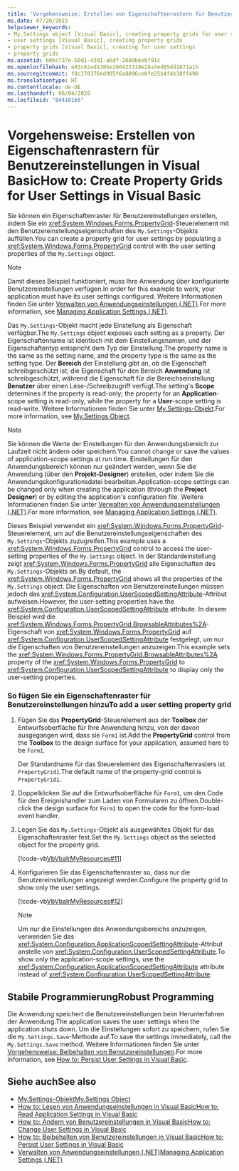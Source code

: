 ```yaml
---
title: 'Vorgehensweise: Erstellen von Eigenschaftenrastern für Benutzereinstellungen'
ms.date: 07/20/2015
helpviewer_keywords:
- My.Settings object [Visual Basic], creating property grids for user settings
- user settings [Visual Basic], creating property grids
- property grids [Visual Basic], creating for user settings
- property grids
ms.assetid: b0bc737e-50d1-43d1-a6df-268db6e6f91c
ms.openlocfilehash: e93c62ad138be260422319e28a3ed85dd1871a1b
ms.sourcegitcommit: f8c270376ed905f6a8896ce0fe25b4f4b38ff498
ms.translationtype: HT
ms.contentlocale: de-DE
ms.lasthandoff: 06/04/2020
ms.locfileid: "84410165"
---
```

# <a name="how-to-create-property-grids-for-user-settings-in-visual-basic"></a><span data-ttu-id="9ddc9-102">Vorgehensweise: Erstellen von Eigenschaftenrastern für Benutzereinstellungen in Visual Basic</span><span class="sxs-lookup"><span data-stu-id="9ddc9-102">How to: Create Property Grids for User Settings in Visual Basic</span></span>

<span data-ttu-id="9ddc9-103">Sie können ein Eigenschaftenraster für Benutzereinstellungen erstellen, indem Sie ein <xref:System.Windows.Forms.PropertyGrid>-Steuerelement mit den Benutzereinstellungseigenschaften des `My.Settings`-Objekts auffüllen.</span><span class="sxs-lookup"><span data-stu-id="9ddc9-103">You can create a property grid for user settings by populating a <xref:System.Windows.Forms.PropertyGrid> control with the user setting properties of the `My.Settings` object.</span></span>  
  
> [!NOTE]
> <span data-ttu-id="9ddc9-104">Damit dieses Beispiel funktioniert, muss Ihre Anwendung über konfigurierte Benutzereinstellungen verfügen.</span><span class="sxs-lookup"><span data-stu-id="9ddc9-104">In order for this example to work, your application must have its user settings configured.</span></span> <span data-ttu-id="9ddc9-105">Weitere Informationen finden Sie unter [Verwalten von Anwendungseinstellungen (.NET)](/visualstudio/ide/managing-application-settings-dotnet).</span><span class="sxs-lookup"><span data-stu-id="9ddc9-105">For more information, see [Managing Application Settings (.NET)](/visualstudio/ide/managing-application-settings-dotnet).</span></span>  
  
 <span data-ttu-id="9ddc9-106">Das `My.Settings`-Objekt macht jede Einstellung als Eigenschaft verfügbar.</span><span class="sxs-lookup"><span data-stu-id="9ddc9-106">The `My.Settings` object exposes each setting as a property.</span></span> <span data-ttu-id="9ddc9-107">Der Eigenschaftenname ist identisch mit dem Einstellungsnamen, und der Eigenschaftentyp entspricht dem Typ der Einstellung.</span><span class="sxs-lookup"><span data-stu-id="9ddc9-107">The property name is the same as the setting name, and the property type is the same as the setting type.</span></span> <span data-ttu-id="9ddc9-108">Der **Bereich** der Einstellung gibt an, ob die Eigenschaft schreibgeschützt ist; die Eigenschaft für den Bereich **Anwendung** ist schreibgeschützt, während die Eigenschaft für die Bereichseinstellung **Benutzer** über einen Lese-/Schreibzugriff verfügt.</span><span class="sxs-lookup"><span data-stu-id="9ddc9-108">The setting's **Scope** determines if the property is read-only; the property for an **Application**-scope setting is read-only, while the property for a **User**-scope setting is read-write.</span></span> <span data-ttu-id="9ddc9-109">Weitere Informationen finden Sie unter [My.Settings-Objekt](../../../language-reference/objects/my-settings-object.md).</span><span class="sxs-lookup"><span data-stu-id="9ddc9-109">For more information, see [My.Settings Object](../../../language-reference/objects/my-settings-object.md).</span></span>  
  
> [!NOTE]
> <span data-ttu-id="9ddc9-110">Sie können die Werte der Einstellungen für den Anwendungsbereich zur Laufzeit nicht ändern oder speichern.</span><span class="sxs-lookup"><span data-stu-id="9ddc9-110">You cannot change or save the values of application-scope settings at run time.</span></span> <span data-ttu-id="9ddc9-111">Einstellungen für den Anwendungsbereich können nur geändert werden, wenn Sie die Anwendung (über den **Projekt-Designer**) erstellen, oder indem Sie die Anwendungskonfigurationsdatei bearbeiten.</span><span class="sxs-lookup"><span data-stu-id="9ddc9-111">Application-scope settings can be changed only when creating the application (through the **Project Designer**) or by editing the application's configuration file.</span></span> <span data-ttu-id="9ddc9-112">Weitere Informationen finden Sie unter [Verwalten von Anwendungseinstellungen (.NET)](/visualstudio/ide/managing-application-settings-dotnet).</span><span class="sxs-lookup"><span data-stu-id="9ddc9-112">For more information, see [Managing Application Settings (.NET)](/visualstudio/ide/managing-application-settings-dotnet).</span></span>  
  
 <span data-ttu-id="9ddc9-113">Dieses Beispiel verwendet ein <xref:System.Windows.Forms.PropertyGrid>-Steuerelement, um auf die Benutzereinstellungseigenschaften des `My.Settings`-Objekts zuzugreifen.</span><span class="sxs-lookup"><span data-stu-id="9ddc9-113">This example uses a <xref:System.Windows.Forms.PropertyGrid> control to access the user-setting properties of the `My.Settings` object.</span></span> <span data-ttu-id="9ddc9-114">In der Standardeinstellung zeigt <xref:System.Windows.Forms.PropertyGrid> alle Eigenschaften des `My.Settings`-Objekts an.</span><span class="sxs-lookup"><span data-stu-id="9ddc9-114">By default, the <xref:System.Windows.Forms.PropertyGrid> shows all the properties of the `My.Settings` object.</span></span> <span data-ttu-id="9ddc9-115">Die Eigenschaften von Benutzereinstellungen müssen jedoch das <xref:System.Configuration.UserScopedSettingAttribute>-Attribut aufweisen.</span><span class="sxs-lookup"><span data-stu-id="9ddc9-115">However, the user-setting properties have the <xref:System.Configuration.UserScopedSettingAttribute> attribute.</span></span> <span data-ttu-id="9ddc9-116">In diesem Beispiel wird die <xref:System.Windows.Forms.PropertyGrid.BrowsableAttributes%2A>-Eigenschaft von <xref:System.Windows.Forms.PropertyGrid> auf <xref:System.Configuration.UserScopedSettingAttribute> festgelegt, um nur die Eigenschaften von Benutzereinstellungen anzuzeigen.</span><span class="sxs-lookup"><span data-stu-id="9ddc9-116">This example sets the <xref:System.Windows.Forms.PropertyGrid.BrowsableAttributes%2A> property of the <xref:System.Windows.Forms.PropertyGrid> to <xref:System.Configuration.UserScopedSettingAttribute> to display only the user-setting properties.</span></span>  
  
### <a name="to-add-a-user-setting-property-grid"></a><span data-ttu-id="9ddc9-117">So fügen Sie ein Eigenschaftenraster für Benutzereinstellungen hinzu</span><span class="sxs-lookup"><span data-stu-id="9ddc9-117">To add a user setting property grid</span></span>  
  
1. <span data-ttu-id="9ddc9-118">Fügen Sie das **PropertyGrid**-Steuerelement aus der **Toolbox** der Entwurfsoberfläche für Ihre Anwendung hinzu, von der davon ausgegangen wird, dass sie `Form1` ist.</span><span class="sxs-lookup"><span data-stu-id="9ddc9-118">Add the **PropertyGrid** control from the **Toolbox** to the design surface for your application, assumed here to be `Form1`.</span></span>  
  
     <span data-ttu-id="9ddc9-119">Der Standardname für das Steuerelement des Eigenschaftenrasters ist `PropertyGrid1`.</span><span class="sxs-lookup"><span data-stu-id="9ddc9-119">The default name of the property-grid control is `PropertyGrid1`.</span></span>  
  
2. <span data-ttu-id="9ddc9-120">Doppelklicken Sie auf die Entwurfsoberfläche für `Form1`, um den Code für den Ereignishandler zum Laden von Formularen zu öffnen.</span><span class="sxs-lookup"><span data-stu-id="9ddc9-120">Double-click the design surface for `Form1` to open the code for the form-load event handler.</span></span>  
  
3. <span data-ttu-id="9ddc9-121">Legen Sie das `My.Settings`-Objekt als ausgewähltes Objekt für das Eigenschaftenraster fest.</span><span class="sxs-lookup"><span data-stu-id="9ddc9-121">Set the `My.Settings` object as the selected object for the property grid.</span></span>  
  
     [!code-vb[VbVbalrMyResources#11](~/samples/snippets/visualbasic/VS_Snippets_VBCSharp/VbVbalrMyResources/VB/Form1.vb#11)]  
  
4. <span data-ttu-id="9ddc9-122">Konfigurieren Sie das Eigenschaftenraster so, dass nur die Benutzereinstellungen angezeigt werden.</span><span class="sxs-lookup"><span data-stu-id="9ddc9-122">Configure the property grid to show only the user settings.</span></span>  
  
     [!code-vb[VbVbalrMyResources#12](~/samples/snippets/visualbasic/VS_Snippets_VBCSharp/VbVbalrMyResources/VB/Form1.vb#12)]  
  
    > [!NOTE]
    > <span data-ttu-id="9ddc9-123">Um nur die Einstellungen des Anwendungsbereichs anzuzeigen, verwenden Sie das <xref:System.Configuration.ApplicationScopedSettingAttribute>-Attribut anstelle von <xref:System.Configuration.UserScopedSettingAttribute>.</span><span class="sxs-lookup"><span data-stu-id="9ddc9-123">To show only the application-scope settings, use the <xref:System.Configuration.ApplicationScopedSettingAttribute> attribute instead of  <xref:System.Configuration.UserScopedSettingAttribute>.</span></span>  
  
## <a name="robust-programming"></a><span data-ttu-id="9ddc9-124">Stabile Programmierung</span><span class="sxs-lookup"><span data-stu-id="9ddc9-124">Robust Programming</span></span>  

 <span data-ttu-id="9ddc9-125">Die Anwendung speichert die Benutzereinstellungen beim Herunterfahren der Anwendung.</span><span class="sxs-lookup"><span data-stu-id="9ddc9-125">The application saves the user settings when the application shuts down.</span></span> <span data-ttu-id="9ddc9-126">Um die Einstellungen sofort zu speichern, rufen Sie die `My.Settings.Save`-Methode auf.</span><span class="sxs-lookup"><span data-stu-id="9ddc9-126">To save the settings immediately, call the `My.Settings.Save` method.</span></span> <span data-ttu-id="9ddc9-127">Weitere Informationen finden Sie unter [Vorgehensweise: Beibehalten von Benutzereinstellungen](how-to-persist-user-settings.md).</span><span class="sxs-lookup"><span data-stu-id="9ddc9-127">For more information, see [How to: Persist User Settings in Visual Basic](how-to-persist-user-settings.md).</span></span>  
  
## <a name="see-also"></a><span data-ttu-id="9ddc9-128">Siehe auch</span><span class="sxs-lookup"><span data-stu-id="9ddc9-128">See also</span></span>

- [<span data-ttu-id="9ddc9-129">My.Settings-Objekt</span><span class="sxs-lookup"><span data-stu-id="9ddc9-129">My.Settings Object</span></span>](../../../language-reference/objects/my-settings-object.md)
- [<span data-ttu-id="9ddc9-130">How to: Lesen von Anwendungseinstellungen in Visual Basic</span><span class="sxs-lookup"><span data-stu-id="9ddc9-130">How to: Read Application Settings in Visual Basic</span></span>](how-to-read-application-settings.md)
- [<span data-ttu-id="9ddc9-131">How to: Ändern von Benutzereinstellungen in Visual Basic</span><span class="sxs-lookup"><span data-stu-id="9ddc9-131">How to: Change User Settings in Visual Basic</span></span>](how-to-change-user-settings.md)
- [<span data-ttu-id="9ddc9-132">How to: Beibehalten von Benutzereinstellungen in Visual Basic</span><span class="sxs-lookup"><span data-stu-id="9ddc9-132">How to: Persist User Settings in Visual Basic</span></span>](how-to-persist-user-settings.md)
- [<span data-ttu-id="9ddc9-133">Verwalten von Anwendungseinstellungen (.NET)</span><span class="sxs-lookup"><span data-stu-id="9ddc9-133">Managing Application Settings (.NET)</span></span>](/visualstudio/ide/managing-application-settings-dotnet)
